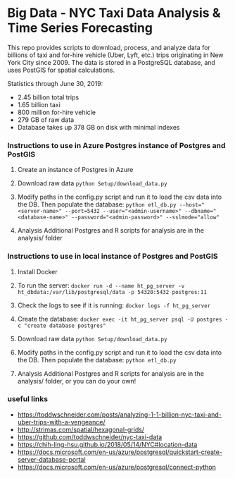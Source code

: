 # Big Data - NYC Taxi Data Analysis & Time Series Forecasting

This repo provides scripts to download, process, and analyze data for billions of taxi and for-hire vehicle (Uber, Lyft, etc.) trips originating in New York City since 2009. The data is stored in a PostgreSQL database, and uses PostGIS for spatial calculations.

Statistics through June 30, 2019:

* 2.45 billion total trips
* 1.65 billion taxi
* 800 million for-hire vehicle
* 279 GB of raw data
* Database takes up 378 GB on disk with minimal indexes


### Instructions to use in Azure Postgres instance of Postgres and PostGIS

1. Create an instance of Postgres in Azure

2. Download raw data
`python Setup/download_data.py`

3. Modify paths in the config.py script and run it to load the csv data into the DB. Then populate the database:
`python etl_db.py --host="<server-name>" --port=5432 --user="<admin-username>" --dbname="<database-name>" --password="<admin-password>" --sslmode="allow"` 

4. Analysis
Additional Postgres and R scripts for analysis are in the analysis/ folder


### Instructions to use in local instance of Postgres and PostGIS

1. Install Docker

2. To run the server:
`docker run -d --name ht_pg_server -v ht_dbdata:/var/lib/postgresql/data -p 54320:5432 postgres:11`

3. Check the logs to see if it is running:
`docker logs -f ht_pg_server`

4. Create the database:
`docker exec -it ht_pg_server psql -U postgres -c "create database postgres"`

5. Download raw data
`python Setup/download_data.py`

6. Modify paths in the config.py script and run it to load the csv data into the DB. Then populate the database:
`python etl_db.py`

7. Analysis
Additional Postgres and R scripts for analysis are in the analysis/ folder, or you can do your own!


### useful links
* https://toddwschneider.com/posts/analyzing-1-1-billion-nyc-taxi-and-uber-trips-with-a-vengeance/
* http://strimas.com/spatial/hexagonal-grids/
* https://github.com/toddwschneider/nyc-taxi-data
* https://chih-ling-hsu.github.io/2018/05/14/NYC#location-data
* https://docs.microsoft.com/en-us/azure/postgresql/quickstart-create-server-database-portal
* https://docs.microsoft.com/en-us/azure/postgresql/connect-python
